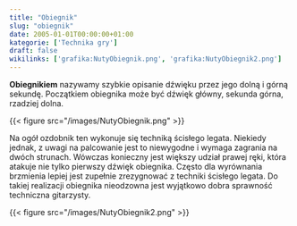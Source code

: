 ```yaml
---
title: "Obiegnik"
slug: "obiegnik"
date: 2005-01-01T00:00:00+01:00
kategorie: ['Technika gry']
draft: false
wikilinks: ['grafika:NutyObiegnik.png', 'grafika:NutyObiegnik2.png']
---
```

**Obiegnikiem** nazywamy szybkie opisanie dźwięku przez jego dolną i
górną sekundę. Początkiem obiegnika może być dźwięk główny, sekunda
górna, rzadziej dolna.

{{< figure src="/images/NutyObiegnik.png" >}}

Na ogół ozdobnik ten wykonuje się techniką ścisłego legata. Niekiedy
jednak, z uwagi na palcowanie jest to niewygodne i wymaga zagrania na
dwóch strunach. Wówczas konieczny jest większy udział prawej ręki,
która atakuje nie tylko pierwszy dźwięk obiegnika. Często dla
wyrównania brzmienia lepiej jest zupełnie zrezygnować z techniki
ścisłego legata. Do takiej realizacji obiegnika nieodzowna jest
wyjątkowo dobra sprawność techniczna gitarzysty.

{{< figure src="/images/NutyObiegnik2.png" >}}

